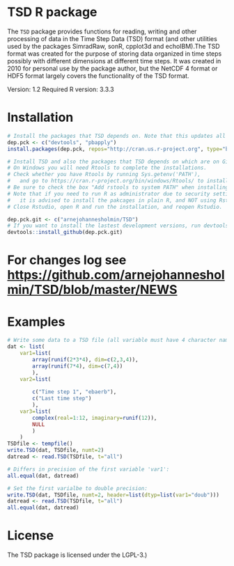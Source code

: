 TSD R package
=====

The `TSD` package provides functions for reading, writing and other processing of data in the Time Step Data (TSD) format (and other utilities used by the packages SimradRaw, sonR, cpplot3d and echoIBM).The TSD format was created for the purpose of storing data organized in time steps possibly with different dimensions at different time steps. It was created in 2010 for personal use by the package author, but the NetCDF 4 format or HDF5 format largely covers the functionality of the TSD format.

Version: 1.2
Required R version: 3.3.3

Installation
=====

``` r
# Install the packages that TSD depends on. Note that this updates all the specified packages to the latest (binary) version. To skip installing already installed packages, run install.packages(setdiff(dep.pck, installed.packages()[,"Package"]), repos="http://cran.us.r-project.org") instead:
dep.pck <- c("devtools", "pbapply")
install.packages(dep.pck, repos="http://cran.us.r-project.org", type="binary")

# Install TSD and also the packages that TSD depends on which are on GitHub (by Holmin):
# On Windows you will need Rtools to complete the installations.
# Check whether you have Rtools by running Sys.getenv('PATH'),
#   and go to https://cran.r-project.org/bin/windows/Rtools/ to install Rtools if not.
# Be sure to check the box "Add rstools to system PATH" when installing Rtools.
# Note that if you need to run R as administrator due to security settings,
#   it is advised to install the pakcages in plain R, and NOT using Rstudio.
# Close Rstudio, open R and run the installation, and reopen Rstudio.

dep.pck.git <- c("arnejohannesholmin/TSD")
# If you want to install the lastest development versions, run devtools::install_github(dep.pck.git, ref="develop") instead:
devtools::install_github(dep.pck.git)

```

# For changes log see https://github.com/arnejohannesholmin/TSD/blob/master/NEWS

Examples
=====

``` r
# Write some data to a TSD file (all variable must have 4 character names):
dat <- list(
	var1=list(
		array(runif(2*3*4), dim=c(2,3,4)), 
		array(runif(7*4), dim=c(7,4))
		), 
	var2=list(
		
		c("Time step 1", "ebaerb"), 
		c("Last time step")
		), 
	var3=list(
		complex(real=1:12, imaginary=runif(12)), 
		NULL
		)
	)
TSDfile <- tempfile()
write.TSD(dat, TSDfile, numt=2)
datread <- read.TSD(TSDfile, t="all")

# Differs in precision of the first variable 'var1':
all.equal(dat, datread)

# Set the first varialbe to double precision:
write.TSD(dat, TSDfile, numt=2, header=list(dtyp=list(var1="doub")))
datread <- read.TSD(TSDfile, t="all")
all.equal(dat, datread)
```

License
=====

The TSD package is licensed under the LGPL-3.)

